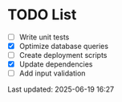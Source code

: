 # TODO List

- [ ] Write unit tests
- [x] Optimize database queries
- [ ] Create deployment scripts
- [x] Update dependencies
- [ ] Add input validation

Last updated: 2025-06-19 16:27
